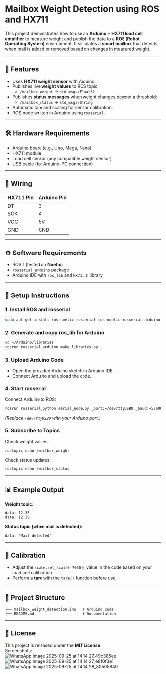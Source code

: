 ﻿# Mailbox Weight Detection using ROS and HX711  

This project demonstrates how to use an **Arduino + HX711 load cell amplifier** to measure weight and publish the data to a **ROS (Robot Operating System)** environment. It simulates a **smart mailbox** that detects when mail is added or removed based on changes in measured weight.  

---

## 📌 Features  
- Uses **HX711 weight sensor** with Arduino.  
- Publishes live **weight values** to ROS topic:  
  - `/mailbox_weight` → `std_msgs/Float32`  
- Publishes **status messages** when weight changes beyond a threshold:  
  - `/mailbox_status` → `std_msgs/String`  
- Automatic tare and scaling for sensor calibration.  
- ROS node written in Arduino using `rosserial`.  

---

## 🛠️ Hardware Requirements  
- Arduino board (e.g., Uno, Mega, Nano)  
- HX711 module  
- Load cell sensor (any compatible weight sensor)  
- USB cable (for Arduino–PC connection)  

---

## 🔌 Wiring  
| HX711 Pin | Arduino Pin |  
|-----------|-------------|  
| DT        | 3           |  
| SCK       | 4           |  
| VCC       | 5V          |  
| GND       | GND         |  

---

## ⚙️ Software Requirements  
- ROS 1 (tested on **Noetic**)  
- `rosserial_arduino` package  
- Arduino IDE with `ros_lib` and `HX711.h` library  

---

## 🚀 Setup Instructions  

### 1. Install ROS and rosserial  
```bash
sudo apt-get install ros-noetic-rosserial ros-noetic-rosserial-arduino
```

### 2. Generate and copy ros_lib for Arduino  
```bash
cd ~/Arduino/libraries
rosrun rosserial_arduino make_libraries.py .
```

### 3. Upload Arduino Code  
- Open the provided Arduino sketch in Arduino IDE.  
- Connect Arduino and upload the code.  

### 4. Start rosserial  
Connect Arduino to ROS:  
```bash
rosrun rosserial_python serial_node.py _port:=/dev/ttyUSB0 _baud:=57600
```

*(Replace `/dev/ttyUSB0` with your Arduino port.)*  

### 5. Subscribe to Topics  
Check weight values:  
```bash
rostopic echo /mailbox_weight
```

Check status updates:  
```bash
rostopic echo /mailbox_status
```

---

## 📊 Example Output  

**Weight topic:**  
```
data: 12.35
data: 12.38
```

**Status topic (when mail is detected):**  
```
data: "Mail detected"
```

---

## 🔧 Calibration  
- Adjust the `scale.set_scale(-7050);` value in the code based on your load cell calibration.  
- Perform a **tare** with the `tare()` function before use.  

---

## 📂 Project Structure  
```
├── mailbox_weight_detection.ino   # Arduino code
├── README.md                      # Documentation
```

---
## 📜 License  
This project is released under the **MIT License**.  
Screenshots:  
![WhatsApp Image 2025-09-25 at 14 14 27_49c385ee](https://github.com/user-attachments/assets/24493b92-7959-42a7-8890-4488eedb0291)
![WhatsApp Image 2025-09-25 at 14 14 27_e8f0f3e1](https://github.com/user-attachments/assets/6db0524f-eb5a-4430-9811-71a473e540ce)
![WhatsApp Image 2025-09-25 at 14 14 28_80505840](https://github.com/user-attachments/assets/a8588ed8-ff7f-42d7-b3cd-1af9ebb55cb9)




